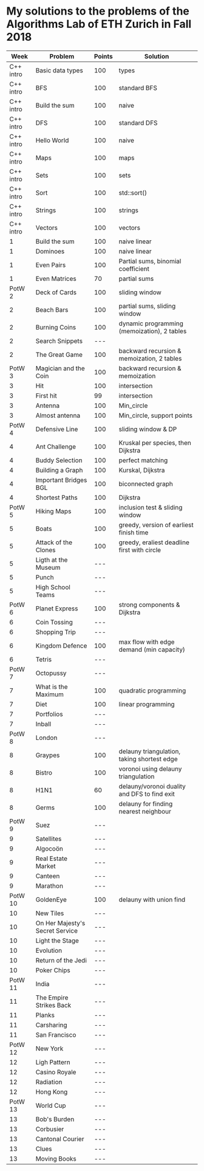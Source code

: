 # My solutions to the problems of the Algorithms Lab of ETH Zurich in Fall 2018

| Week      | Problem                         | Points | Solution                                     |
| --------- | ------------------------------- | ------ | -------------------------------------------- |
| C++ intro | Basic data types                | 100    | types                                        |
| C++ intro | BFS                             | 100    | standard BFS                                 |
| C++ intro | Build the sum                   | 100    | naive                                        |
| C++ intro | DFS                             | 100    | standard DFS                                 |
| C++ intro | Hello World                     | 100    | naive                                        |
| C++ intro | Maps                            | 100    | maps                                         |
| C++ intro | Sets                            | 100    | sets                                         |
| C++ intro | Sort                            | 100    | std::sort()                                  |
| C++ intro | Strings                         | 100    | strings                                      |
| C++ intro | Vectors                         | 100    | vectors                                      |
| 1         | Build the sum                   | 100    | naive linear                                 |
| 1         | Dominoes                        | 100    | naive linear                                 |
| 1         | Even Pairs                      | 100    | Partial sums, binomial coefficient           |
| 1         | Even Matrices                   | 70     | partial sums                                 |
| PotW 2    | Deck of Cards                   | 100    | sliding window                               |
| 2         | Beach Bars                      | 100    | partial sums, sliding window                 |
| 2         | Burning Coins                   | 100    | dynamic programming (memoization), 2 tables  |
| 2         | Search Snippets                 | ---    |                                              |
| 2         | The Great Game                  | 100    | backward recursion & memoization, 2 tables   |
| PotW 3    | Magician and the Coin           | 100    | backward recursion & memoization             |
| 3         | Hit                             | 100    | intersection                                 |
| 3         | First hit                       | 99     | intersection                                 |
| 3         | Antenna                         | 100    | Min_circle                                   |
| 3         | Almost antenna                  | 100    | Min_circle, support points                   |
| PotW 4    | Defensive Line                  | 100    | sliding window & DP                          |
| 4         | Ant Challenge                   | 100    | Kruskal per species, then Dijkstra           |
| 4         | Buddy Selection                 | 100    | perfect matching                             |
| 4         | Building a Graph                | 100    | Kurskal, Dijkstra                            |
| 4         | Important Bridges BGL           | 100    | biconnected graph                            |
| 4         | Shortest Paths                  | 100    | Dijkstra                                     |
| PotW 5    | Hiking Maps                     | 100    | inclusion test & sliding window              |
| 5         | Boats                           | 100    | greedy, version of earliest finish time      |
| 5         | Attack of the Clones            | 100    | greedy, eraliest deadline first with circle  |
| 5         | Ligth at the Museum             | ---    |                                              |
| 5         | Punch                           | ---    |                                              |
| 5         | High School Teams               | ---    |                                              |
| PotW 6    | Planet Express                  | 100    | strong components & Dijkstra                 |
| 6         | Coin Tossing                    | ---    |                                              |
| 6         | Shopping Trip                   | ---    |                                              |
| 6         | Kingdom Defence                 | 100    | max flow with edge demand (min capacity)     |
| 6         | Tetris                          | ---    |                                              |
| PotW 7    | Octopussy                       | ---    |                                              |
| 7         | What is the Maximum             | 100    | quadratic programming                        |
| 7         | Diet                            | 100    | linear programming                           |
| 7         | Portfolios                      | ---    |                                              |
| 7         | Inball                          | ---    |                                              |
| PotW 8    | London                          | ---    |                                              |
| 8         | Graypes                         | 100    | delauny triangulation, taking shortest edge  |
| 8         | Bistro                          | 100    | voronoi using delauny triangulation          |
| 8         | H1N1                            | 60     | delauny/voronoi duality and DFS to find exit |
| 8         | Germs                           | 100    | delauny for finding nearest neighbour        |
| PotW 9    | Suez                            | ---    |                                              |
| 9         | Satellites                      | ---    |                                              |
| 9         | Algocoön                        | ---    |                                              |
| 9         | Real Estate Market              | ---    |                                              |
| 9         | Canteen                         | ---    |                                              |
| 9         | Marathon                        | ---    |                                              |
| PotW 10   | GoldenEye                       | 100    | delauny with union find                      |
| 10        | New Tiles                       | ---    |                                              |
| 10        | On Her Majesty's Secret Service | ---    |                                              |
| 10        | Light the Stage                 | ---    |                                              |
| 10        | Evolution                       | ---    |                                              |
| 10        | Return of the Jedi              | ---    |                                              |
| 10        | Poker Chips                     | ---    |                                              |
| PotW 11   | India                           | ---    |                                              |
| 11        | The Empire Strikes Back         | ---    |                                              |
| 11        | Planks                          | ---    |                                              |
| 11        | Carsharing                      | ---    |                                              |
| 11        | San Francisco                   | ---    |                                              |
| PotW 12   | New York                        | ---    |                                              |
| 12        | Ligh Pattern                    | ---    |                                              |
| 12        | Casino Royale                   | ---    |                                              |
| 12        | Radiation                       | ---    |                                              |
| 12        | Hong Kong                       | ---    |                                              |
| PotW 13   | World Cup                       | ---    |                                              |
| 13        | Bob's Burden                    | ---    |                                              |
| 13        | Corbusier                       | ---    |                                              |
| 13        | Cantonal Courier                | ---    |                                              |
| 13        | Clues                           | ---    |                                              |
| 13        | Moving Books                    | ---    |                                              |